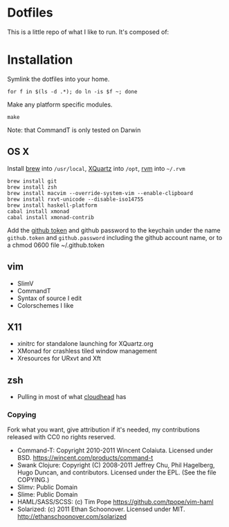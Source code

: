 # Dotfiles

This is a little repo of what I like to run.  It's composed of:

# Installation

Symlink the dotfiles into your home.

    for f in $(ls -d .*); do ln -is $f ~; done

Make any platform specific modules.

    make

Note: that CommandT is only tested on Darwin

## OS X

Install [brew][brew] into `/usr/local`, [XQuartz][XQuartz] into `/opt`, [rvm][rvm] into `~/.rvm`

    brew install git
    brew install zsh
    brew install macvim --override-system-vim --enable-clipboard
    brew install rxvt-unicode --disable-iso14755
    brew install haskell-platform
    cabal install xmonad
    cabal install xmonad-contrib

Add the [github token](https://github.com/account) and github password to the
keychain under the name `github.token` and `github.password` including the
github account name, or to a chmod 0600 file ~/.github.token

[brew]:https://github.com/mxcl/homebrew/wiki/installation
[rvm]:http://beginrescueend.com/rvm/install/
[XQuartz]:http://xquartz.macosforge.org/trac/wiki/Releases

## vim

  * SlimV
  * CommandT
  * Syntax of source I edit
  * Colorschemes I like

## X11

  * xinitrc for standalone launching for XQuartz.org
  * XMonad for crashless tiled window management
  * Xresources for URxvt and Xft

## zsh

  * Pulling in most of what [cloudhead](https://github.com/cloudhead/dotfiles) has

### Copying

Fork what you want, give attribution if it's needed, my contributions released with CC0 no rights reserved.

  * Command-T: Copyright 2010-2011 Wincent Colaiuta.  Licensed under BSD. https://wincent.com/products/command-t
  * Swank Clojure: Copyright (C) 2008-2011 Jeffrey Chu, Phil Hagelberg, Hugo Duncan, and contributors.  Licensed under the EPL. (See the file COPYING.)
  * Slimv: Public Domain
  * Slime: Public Domain
  * HAML/SASS/SCSS: (c) Tim Pope https://github.com/tpope/vim-haml
  * Solarized: (c) 2011 Ethan Schoonover.  Licensed under MIT. http://ethanschoonover.com/solarized

